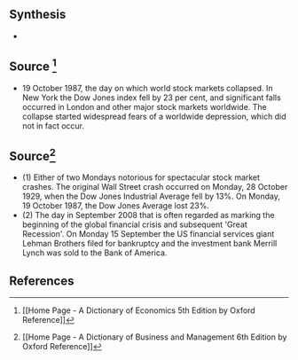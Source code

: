 ## Synthesis
- 
## Source [^1]
- 19 October 1987, the day on which world stock markets collapsed. In New York the Dow Jones index fell by 23 per cent, and significant falls occurred in London and other major stock markets worldwide. The collapse started widespread fears of a worldwide depression, which did not in fact occur.
## Source[^2]
- (1) Either of two Mondays notorious for spectacular stock market crashes. The original Wall Street crash occurred on Monday, 28 October 1929, when the Dow Jones Industrial Average fell by 13%. On Monday, 19 October 1987, the Dow Jones Average lost 23%. 
- (2) The day in September 2008 that is often regarded as marking the beginning of the global financial crisis and subsequent 'Great Recession'. On Monday 15 September the US financial services giant Lehman Brothers filed for bankruptcy and the investment bank Merrill Lynch was sold to the Bank of America.
## References

[^1]: [[Home Page - A Dictionary of Economics 5th Edition by Oxford Reference]]
[^2]: [[Home Page - A Dictionary of Business and Management 6th Edition by Oxford Reference]]